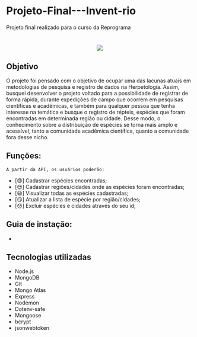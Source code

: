 # Projeto-Final---Invent-rio
Projeto final realizado para o curso da Reprograma

<h1 align="center">
<img src = "https://i.pinimg.com/originals/22/c5/21/22c521758724f711fb07c61b58118e32.gif">
</h1>

## Objetivo

O projeto foi pensado com o objetivo de ocupar uma das lacunas atuais em metodologias de pesquisa e registro de dados na Herpetologia. Assim, busquei desenvolver o projeto voltado para a possibilidade de registrar de forma rápida, durante expedições de campo que ocorrem em pesquisas científicas e acadêmicas, e também para qualquer pessoa que tenha interesse na temática e busque o registro de répteis, espécies que foram encontradas em determinada região ou cidade. Desse modo, o conhecimento sobre a distribuição de espécies se torna mais amplo e acessível, tanto a comunidade acadêmica científica, quanto a comunidade fora desse nicho.  

## Funções:
    A partir da API, os usuários poderão:

- [:heart_eyes:] Cadastrar espécies encontradas;
- [:heart_eyes:] Cadastrar regiões/cidades onde as espécies foram encontradas;
- [:smiley:] Visualizar todas as espécies cadastradas;
- [:smirk:] Atualizar a lista de espécie por região/cidades;
- [:hushed:] Excluir espécies e cidades através do seu id; 

 
 ## Guia de instação:
-

 ## Tecnologias utilizadas
- Node.js
- MongoDB
- Git
- Mongo Atlas
- Express
- Nodemon
- Dotenv-safe
- Mongoose
- bcrypt
- jsonwebtoken

